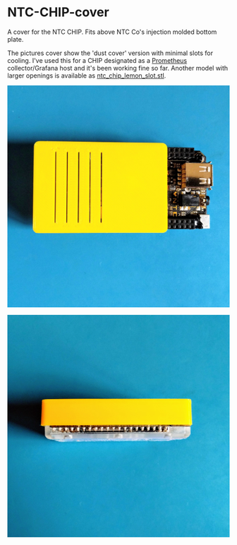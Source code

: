 # NTC-CHIP-cover
A cover for the NTC CHIP. Fits above NTC Co's injection molded bottom plate. 

The pictures cover show the 'dust cover' version with minimal slots for cooling. I've used this
for a CHIP designated as a [Prometheus](https://prometheus.io/) collector/Grafana host and it's been working fine so far. Another model with
larger openings is available as [ntc_chip_lemon_slot.stl](https://github.com/Collector3/NTC-CHIP-cover/raw/master/ntc_chip_lemon_slot.stl).

![Partially applied cover](https://github.com/Collector3/NTC-CHIP-cover/raw/master/partial.jpg)

![Side view](https://raw.githubusercontent.com/Collector3/NTC-CHIP-cover/master/side.jpg)
